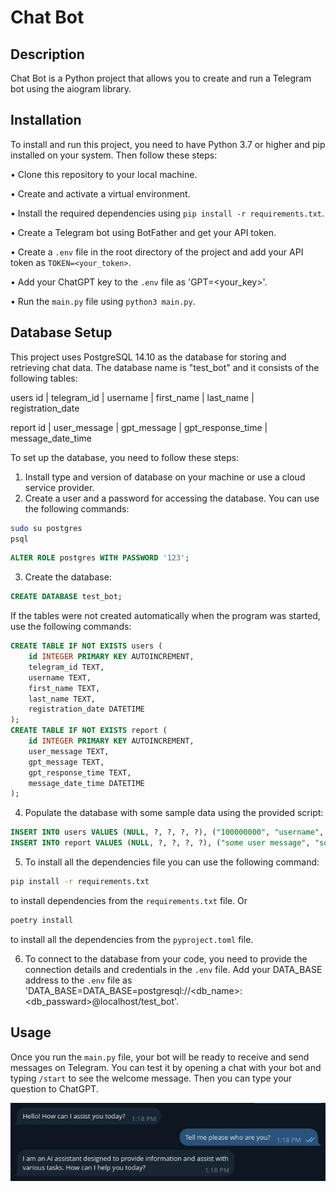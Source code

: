 # Chat Bot

## Description

Chat Bot is a Python project that allows you to create and run a Telegram bot using the aiogram library. 

## Installation

To install and run this project, you need to have Python 3.7 or higher and pip installed on your system. Then follow these steps:

•  Clone this repository to your local machine.

•  Create and activate a virtual environment.

•  Install the required dependencies using `pip install -r requirements.txt`.

•  Create a Telegram bot using BotFather and get your API token.

•  Create a `.env` file in the root directory of the project and add your API token as `TOKEN=<your_token>`.

•  Add your ChatGPT key to the `.env` file as 'GPT=<your_key>'.

•  Run the `main.py` file using `python3 main.py`.


## Database Setup
This project uses PostgreSQL 14.10 as the database for storing and retrieving chat data. The database name is "test_bot" and it consists of the following tables:

users
id | telegram_id | username | first_name | last_name | registration_date

report
id | user_message | gpt_message | gpt_response_time | message_date_time

To set up the database, you need to follow these steps:

1. Install type and version of database on your machine or use a cloud service provider.
2. Create a user and a password for accessing the database. You can use the following commands: 
```bash
sudo su postgres
psql
```
```sql
ALTER ROLE postgres WITH PASSWORD '123';
```
3. Create the database:
```sql
CREATE DATABASE test_bot;
```
If the tables were not created automatically when the program was started, use the following commands:
```sql
CREATE TABLE IF NOT EXISTS users (
    id INTEGER PRIMARY KEY AUTOINCREMENT,
    telegram_id TEXT,
    username TEXT,
    first_name TEXT,
    last_name TEXT,
    registration_date DATETIME
);
CREATE TABLE IF NOT EXISTS report (
    id INTEGER PRIMARY KEY AUTOINCREMENT,
    user_message TEXT,
    gpt_message TEXT,
    gpt_response_time TEXT,
    message_date_time DATETIME
);
```
4. Populate the database with some sample data using the provided script:
```sql
INSERT INTO users VALUES (NULL, ?, ?, ?, ?), ("100000000", "username", "first_name", "last_name", "2024-01-02 11:22:33.445566");
INSERT INTO report VALUES (NULL, ?, ?, ?, ?), ("some user message", "some gpt response", "0:00:04.050607", "2024-01-02 12:34:56.778899");
```
5. To install all the dependencies file you can use the following command: 
```bash
pip install -r requirements.txt
```
to install dependencies from the `requirements.txt`  file. Or
```bash
poetry install
```
to install all the dependencies from the `pyproject.toml` file.

6. To connect to the database from your code, you need to provide the connection details and credentials in the `.env` file. 
Add your DATA_BASE address to the `.env` file as 'DATA_BASE=DATA_BASE=postgresql://<db_name>:<db_passward>@localhost/test_bot'.

## Usage

Once you run the `main.py` file, your bot will be ready to receive and send messages on Telegram. You can test it by opening a chat with your bot and typing `/start` to see the welcome message. Then you can type your question to ChatGPT.

![chat_bot](https://raw.githubusercontent.com/antonovmike/chat_bot/main/screenshot.png)